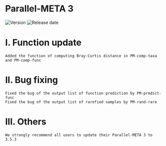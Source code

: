 # Parallel-META 3

![Version](https://img.shields.io/badge/Version-3.5.3-brightgreen)
![Release date](https://img.shields.io/badge/Release%20date-Dec.%2025%2C%202019-brightgreen)


# I. Function update

	Added the function of computing Bray-Curtis distance in PM-comp-taxa and PM-comp-func

# II. Bug fixing
	
	Fixed the bug of the output list of function prediction by PM-predict-func 
	Fixed the bug of the output list of rarefied samples by PM-rand-rare

# III. Others
	
	We strongly recommend all users to update their Parallel-META 3 to 3.5.3	
